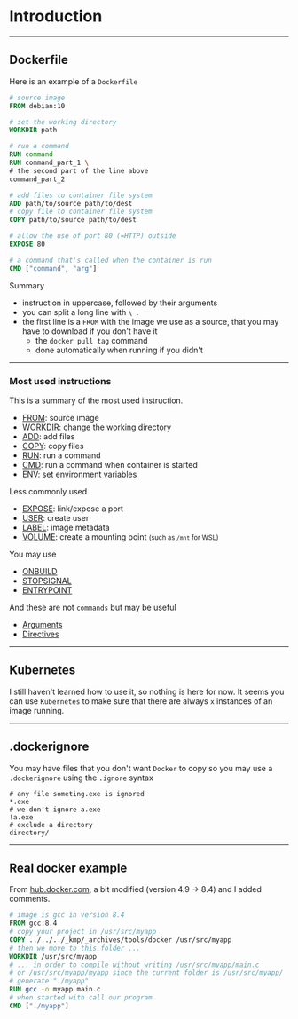 # Introduction

<hr class="sl">

## Dockerfile

Here is an example of a `Dockerfile`

```dockerfile
# source image
FROM debian:10

# set the working directory
WORKDIR path

# run a command
RUN command
RUN command_part_1 \
# the second part of the line above
command_part_2

# add files to container file system
ADD path/to/source path/to/dest
# copy file to container file system
COPY path/to/source path/to/dest

# allow the use of port 80 (=HTTP) outside
EXPOSE 80

# a command that's called when the container is run
CMD ["command", "arg"]
```

Summary

* instruction in uppercase, followed by their arguments
* you can split a long line with `\ `.
* the first line is a `FROM` with the image we use as a source,
that you may have to download if you don't have it 
  * the `docker pull tag` command
  * done automatically when running if you didn't

<hr class="sr">

### Most used instructions

This is a summary of the most used instruction.

* [FROM](tags/from.md): source image
* [WORKDIR](tags/workdir.md): change the working directory
* [ADD](tags/add.md): add files
* [COPY](tags/copy.md): copy files
* [RUN](tags/run.md): run a command
* [CMD](tags/cmd.md): run a command when container is started
* [ENV](tags/env.md): set environment variables

Less commonly used

* [EXPOSE](tags/expose.md): link/expose a port
* [USER](tags/user.md): create user
* [LABEL](tags/label.md): image metadata
* [VOLUME](tags/volume.md): create a mounting point 
<small>(such as `/mnt` for WSL)</small>

You may use

* [ONBUILD](tags/onbuild.md) 
* [STOPSIGNAL](tags/stopsignal.md) 
* [ENTRYPOINT](tags/entrypoint.md)

And these are not `commands` but may
be useful

* [Arguments](tags/args.md)
* [Directives](tags/directives.md)

<hr class="sl">

## Kubernetes

I still haven't learned how to use it, so nothing is here
for now. It seems you can use `Kubernetes` to make sure that there are always `x` instances of an image running.

<hr class="sr">

## .dockerignore

You may have files that you don't want `Docker` to copy
so you may use a `.dockerignore` using the `.ignore`
syntax

```gitignore
# any file someting.exe is ignored
*.exe
# we don't ignore a.exe
!a.exe
# exclude a directory
directory/
```

<hr class="sl">

## Real docker example 

From [hub.docker.com](https://hub.docker.com),
a bit modified (version 4.9 → 8.4) and I added comments.

```dockerfile
# image is gcc in version 8.4
FROM gcc:8.4
# copy your project in /usr/src/myapp
COPY ../../../_kmp/_archives/tools/docker /usr/src/myapp
# then we move to this folder ...
WORKDIR /usr/src/myapp
# ... in order to compile without writing /usr/src/myapp/main.c
# or /usr/src/myapp/myapp since the current folder is /usr/src/myapp/
# generate "./myapp"
RUN gcc -o myapp main.c
# when started with call our program
CMD ["./myapp"]
```